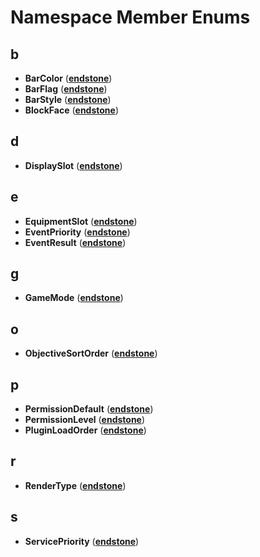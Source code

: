 
# Namespace Member Enums



## b

* **BarColor** ([**endstone**](namespaceendstone.md))
* **BarFlag** ([**endstone**](namespaceendstone.md))
* **BarStyle** ([**endstone**](namespaceendstone.md))
* **BlockFace** ([**endstone**](namespaceendstone.md))


## d

* **DisplaySlot** ([**endstone**](namespaceendstone.md))


## e

* **EquipmentSlot** ([**endstone**](namespaceendstone.md))
* **EventPriority** ([**endstone**](namespaceendstone.md))
* **EventResult** ([**endstone**](namespaceendstone.md))


## g

* **GameMode** ([**endstone**](namespaceendstone.md))


## o

* **ObjectiveSortOrder** ([**endstone**](namespaceendstone.md))


## p

* **PermissionDefault** ([**endstone**](namespaceendstone.md))
* **PermissionLevel** ([**endstone**](namespaceendstone.md))
* **PluginLoadOrder** ([**endstone**](namespaceendstone.md))


## r

* **RenderType** ([**endstone**](namespaceendstone.md))


## s

* **ServicePriority** ([**endstone**](namespaceendstone.md))




